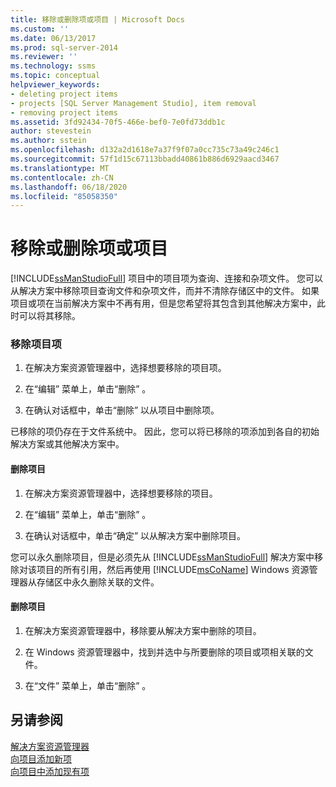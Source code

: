 ```yaml
---
title: 移除或删除项或项目 | Microsoft Docs
ms.custom: ''
ms.date: 06/13/2017
ms.prod: sql-server-2014
ms.reviewer: ''
ms.technology: ssms
ms.topic: conceptual
helpviewer_keywords:
- deleting project items
- projects [SQL Server Management Studio], item removal
- removing project items
ms.assetid: 3fd92434-70f5-466e-bef0-7e0fd73ddb1c
author: stevestein
ms.author: sstein
ms.openlocfilehash: d132a2d1618e7a37f9f07a0cc735c73a49c246c1
ms.sourcegitcommit: 57f1d15c67113bbadd40861b886d6929aacd3467
ms.translationtype: MT
ms.contentlocale: zh-CN
ms.lasthandoff: 06/18/2020
ms.locfileid: "85058350"
---
```

# <a name="remove-or-delete-an-item-or-project"></a>移除或删除项或项目
  [!INCLUDE[ssManStudioFull](../../includes/ssmanstudiofull-md.md)] 项目中的项目项为查询、连接和杂项文件。 您可以从解决方案中移除项目查询文件和杂项文件，而并不清除存储区中的文件。 如果项目或项在当前解决方案中不再有用，但是您希望将其包含到其他解决方案中，此时可以将其移除。  
  
### <a name="to-remove-a-project-item"></a>移除项目项  
  
1.  在解决方案资源管理器中，选择想要移除的项目项。  
  
2.  在“编辑”  菜单上，单击“删除”  。  
  
3.  在确认对话框中，单击“删除”  以从项目中删除项。  
  
 已移除的项仍存在于文件系统中。 因此，您可以将已移除的项添加到各自的初始解决方案或其他解决方案中。  
  
#### <a name="to-remove-a-project"></a>删除项目  
  
1.  在解决方案资源管理器中，选择想要移除的项目。  
  
2.  在“编辑”  菜单上，单击“删除”  。  
  
3.  在确认对话框中，单击“确定”  以从解决方案中删除项目。  
  
 您可以永久删除项目，但是必须先从 [!INCLUDE[ssManStudioFull](../../includes/ssmanstudiofull-md.md)] 解决方案中移除对该项目的所有引用，然后再使用 [!INCLUDE[msCoName](../../includes/msconame-md.md)] Windows 资源管理器从存储区中永久删除关联的文件。  
  
#### <a name="to-delete-a-project"></a>删除项目  
  
1.  在解决方案资源管理器中，移除要从解决方案中删除的项目。  
  
2.  在 Windows 资源管理器中，找到并选中与所要删除的项目或项相关联的文件。  
  
3.  在“文件”  菜单上，单击“删除”  。  
  
## <a name="see-also"></a>另请参阅  
 [解决方案资源管理器](solution-explorer.md)   
 [向项目添加新项](add-new-items-to-a-project.md)   
 [向项目中添加现有项](add-existing-items-to-a-project.md)  
  
  
